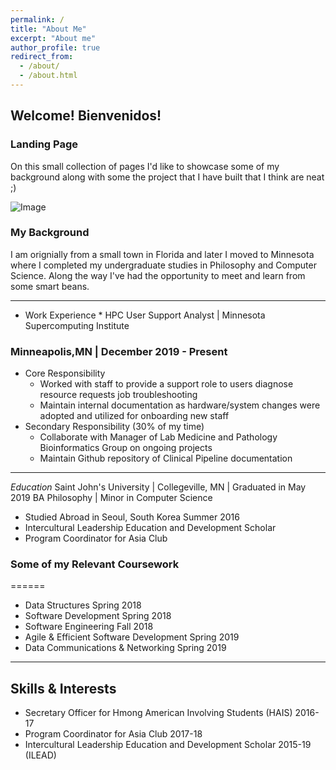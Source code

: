 ```yaml
---
permalink: /
title: "About Me"
excerpt: "About me"
author_profile: true
redirect_from:
  - /about/
  - /about.html
---
```


## Welcome! Bienvenidos! 


### Landing Page 

On this small collection of pages I'd like to showcase some of my background along with some the project that I have built that I think are neat ;)

![Image](https://giphy.com/gifs/processing-coding-creative-npIVZg7MYoEUg)


### My Background
I am orignially from a small town in Florida and later I moved to Minnesota where I completed my undergraduate studies in Philosophy and Computer Science. Along the way I've had the opportunity to meet and learn from some smart beans.

---

* Work Experience *
HPC User Support Analyst | Minnesota Supercomputing Institute          
### Minneapolis,MN | December 2019 - Present
* Core Responsibility
  - Worked with staff to provide a support role to users diagnose resource requests job troubleshooting
  - Maintain internal documentation as hardware/system changes were adopted and utilized for onboarding new staff
* Secondary Responsibility (30% of my time)
  - Collaborate with Manager of Lab Medicine and Pathology Bioinformatics Group on ongoing projects
  - Maintain Github repository of Clinical Pipeline documentation


---


*Education*
Saint John's University | Collegeville, MN | Graduated in May 2019
BA Philosophy | Minor in Computer Science 

- Studied Abroad in Seoul, South Korea Summer 2016
- Intercultural Leadership Education and Development Scholar
- Program Coordinator for Asia Club

### Some of my Relevant Coursework
======
  * Data Structures Spring 2018
  * Software Development Spring 2018
  * Software Engineering Fall 2018
  * Agile & Efficient Software Development Spring 2019
  * Data Communications & Networking Spring 2019

---

## Skills & Interests

* Secretary Officer for Hmong American Involving Students (HAIS) 2016-17
* Program Coordinator for Asia Club 2017-18
* Intercultural Leadership Education and Development Scholar 2015-19 (ILEAD)